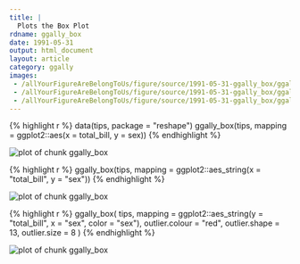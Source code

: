 ```yaml
---
title: |
  Plots the Box Plot
rdname: ggally_box
date: 1991-05-31
output: html_document
layout: article
category: ggally
images:
 - /allYourFigureAreBelongToUs/figure/source/1991-05-31-ggally_box/ggally_box-1.png
 - /allYourFigureAreBelongToUs/figure/source/1991-05-31-ggally_box/ggally_box-2.png
 - /allYourFigureAreBelongToUs/figure/source/1991-05-31-ggally_box/ggally_box-3.png
---
```





{% highlight r %}
data(tips, package = "reshape")
 ggally_box(tips, mapping = ggplot2::aes(x = total_bill, y = sex))
{% endhighlight %}

![plot of chunk ggally_box](/allYourFigureAreBelongToUs/figure/source/1991-05-31-ggally_box/ggally_box-1.png) 

{% highlight r %}
 ggally_box(tips, mapping = ggplot2::aes_string(x = "total_bill", y = "sex"))
{% endhighlight %}

![plot of chunk ggally_box](/allYourFigureAreBelongToUs/figure/source/1991-05-31-ggally_box/ggally_box-2.png) 

{% highlight r %}
 ggally_box(
   tips,
   mapping        = ggplot2::aes_string(y = "total_bill", x = "sex", color = "sex"),
   outlier.colour = "red",
   outlier.shape  = 13,
   outlier.size   = 8
 )
{% endhighlight %}

![plot of chunk ggally_box](/allYourFigureAreBelongToUs/figure/source/1991-05-31-ggally_box/ggally_box-3.png) 